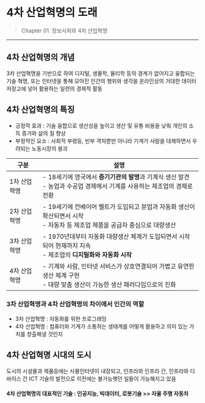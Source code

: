 # 4차 산업혁명의 도래

> Chapter 01. 정보사회와 4차 산업혁명
***
## 4차 산업혁명의 개념
3차 산업혁명을 기반으로 하여 디지털, 생물학, 물리학 등의 경계가 없어지고 융합되는 기술 혁명,
또는 인터넷을 통해 모아진 인간의 행위와 생각을 온라인상의 거대한 데이터 저장고에 넣어 활용하는 일련의 경제적 활동 
## 4차 산업혁명의 특징
- 긍정적 효과 : 기술 융합으로 생산성을 높이고 생산 및 유통 비용을 낮춰 개인의 소득 증가와 삶의 질 향상
- 부정적인 요소 : 사회적 부령등, 빈부 격차뿐만 아니라 기계가 사람을 대체하면서 우려되는 노동시장의 붕괴  

|구분|설명|
|---|---|
|1차 산업혁명|- 18세기에 영국에서 <b>증기기관의 발명</b>과 기계식 생산 발견<br> - 농업과 수공업 경제에서 기계를 사용하는 제조업의 경제로 전환|
|2차 산업혁명|- 19세기에 컨베이어 벨트가 도입되고 분업과 자동화 생산이 확산되면서 시작<br> - 자동차 등 제조업 제품을 공급자 중심으로 대량생산|
|3차 산업혁명|- 1970년대부터 자동화 대량생산 체계가 도입되면서 시작되어 현재까지 지속<br> - 제조업의 <b>디지털화와 자동화 시작</b>|
|4차 산업혁명|- 기계와 사람, 인터넷 서비스가 상호연결되어 가볍고 유연한 생산 체계 구현<br> - 대량 맞춤 생산이 가능한 생산 패러다임으로의 진화|
### 3차 산업혁명과 4차 산업혁명의 차이에서 인간의 역할
- 3차 산업혁명 : 자동화를 위한 프로그래밍
- 4차 산업혁명 : 컴퓨터와 기계가 소통하는 생태계를 어떻게 활용하고 의미 있는 가치를 창출해낼 것인지
## 4차 산업혁명 시대의 도시
도시의 시설물과 제품등에는 사물인터넷이 내장되고, 인프라와 인프라 간, 인프라와 디바이스 간 ICT 기술의 발전으로 이전에는 불가능햇던 일들이 가능해지고  있음  
#### 4차 산업혁명의 대표적인 기술 : 인공지능, 빅데이터, 로봇기술 >> 자율 주행 자동차
